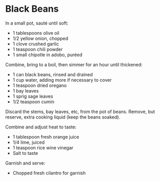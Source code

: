 Black Beans
===========

In a small pot, sauté until soft:

- 1 tablespoons olive oil
- 1/2 yellow onion, chopped
- 1 clove crushed garlic
- 1 teaspoon chili powder
- 1 small chipotle in adobo, puréed

Combine, bring to a boil, then simmer for an hour until thickened:

- 1 can black beans, rinsed and drained
- 1 cup water, adding more if necessary to cover
- 1 teaspoon dried oregano
- 1 bay leaves
- 1 sprig sage leaves
- 1/2 teaspoon cumin

Discard the stems, bay leaves, etc, from the pot of beans. Remove, but reserve,
extra cooking liquid (keep the beans soaked).

Combine and adjust heat to taste:

- 1 tablespoon fresh orange juice
- 1/4 lime, juiced
- 1 teaspoon rice wine vinegar
- Salt to taste

Garnish and serve:

- Chopped fresh cilantro for garnish
